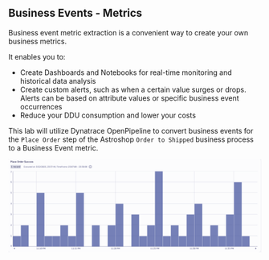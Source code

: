 ## Business Events - Metrics

Business event metric extraction is a convenient way to create your own business metrics. 

It enables you to:

* Create Dashboards and Notebooks for real-time monitoring and historical data analysis 
* Create custom alerts, such as when a certain value surges or drops. Alerts can be based on attribute values or specific business event occurrences
* Reduce your DDU consumption and lower your costs

This lab will utilize Dynatrace OpenPipeline to convert business events for the `Place Order` step of the Astroshop `Order to Shipped` business process to a Business Event metric.  

![Place Order Barchart](../../assets/images/05_bizevents_metric_place_order_barchart.png)